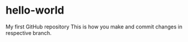 # hello-world
My first GitHub repository
This is how you make and commit changes in respective branch.
